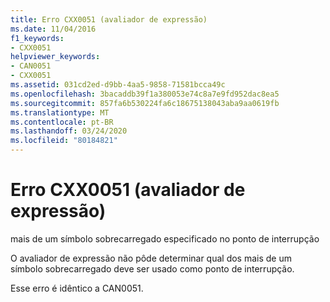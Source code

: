 ```yaml
---
title: Erro CXX0051 (avaliador de expressão)
ms.date: 11/04/2016
f1_keywords:
- CXX0051
helpviewer_keywords:
- CAN0051
- CXX0051
ms.assetid: 031cd2ed-d9bb-4aa5-9858-71581bcca49c
ms.openlocfilehash: 3bacaddb39f1a380053e74c8a7e9fd952dac8ea5
ms.sourcegitcommit: 857fa6b530224fa6c18675138043aba9aa0619fb
ms.translationtype: MT
ms.contentlocale: pt-BR
ms.lasthandoff: 03/24/2020
ms.locfileid: "80184821"
---
```

# <a name="expression-evaluator-error-cxx0051"></a>Erro CXX0051 (avaliador de expressão)

mais de um símbolo sobrecarregado especificado no ponto de interrupção

O avaliador de expressão não pôde determinar qual dos mais de um símbolo sobrecarregado deve ser usado como ponto de interrupção.

Esse erro é idêntico a CAN0051.
